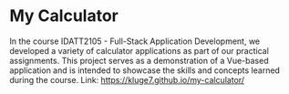 # My Calculator
In the course IDATT2105 - Full-Stack Application Development, we developed a variety of calculator applications as part of our practical assignments. This project serves as a demonstration of a Vue-based application and is intended to showcase the skills and concepts learned during the course. Link: https://kluge7.github.io/my-calculator/
